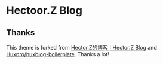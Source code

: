 # Hectoor.Z Blog

## Thanks

This theme is forked from [Hector.Z的博客 | Hector.Z Blog](https://hectoor.github.io/) and [Huxpro/huxblog-boilerplate](https://github.com/Huxpro/huxblog-boilerplate). Thanks a lot!  
